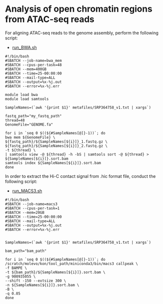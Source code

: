 # Analysis of open chromatin regions from ATAC-seq reads
For aligning ATAC-seq reads to the genome assembly, perform the following script:
- [run_BWA.sh](scripts/run_BWA.sh)
```
#!/bin/bash
#SBATCH --job-name=bwa_mem
#SBATCH --cpus-per-task=48
#SBATCH --mem=400GB
#SBATCH --time=25-00:00:00
#SBATCH --mail-type=ALL
#SBATCH --output=%x-%j.out
#SBATCH --error=%x-%j.err

module load bwa
module load samtools

SampleNames=(`awk '{print $1}' metafiles/SRP364758_v1.txt | xargs`)

fastq_path="my_fastq_path"
thread=48
GenomeFile="GENOME.fa"

for i in `seq 0 $((${#SampleNames[@]}-1))`; do
bwa mem ${GenomeFile} \
${fastq_path}/${SampleNames[${i}]}_1.fastq.gz \
${fastq_path}/${SampleNames[${i}]}_2.fastq.gz \
-t ${thread} \
| samtools view -@ ${thread} -h -bS | samtools sort -@ ${thread} > ${SampleNames[${i}]}.sort.bam
samtools index ${SampleNames[${i}]}.sort.bam
done
```

In order to extract the Hi-C contact signal from .hic format file, conduct the following script:
- [run_MACS3.sh](scripts/run_MACS3.sh)
```
#!/bin/bash
#SBATCH --job-name=macs3
#SBATCH --cpus-per-task=1
#SBATCH --mem=20GB
#SBATCH --time=25-00:00:00
#SBATCH --mail-type=ALL
#SBATCH --output=%x-%j.out
#SBATCH --error=%x-%j.err


SampleNames=(`awk '{print $1}' metafiles/SRP364758_v1.txt | xargs`)

bam_path="bam_path"

for i in `seq 0 $((${#SampleNames[@]}-1))`; do
/scratch/molevo/kon/tool_path/miniconda3/bin/macs3 callpeak \
-f BAMPE \
-t ${bam_path}/${SampleNames[${i}]}.sort.bam \
-g 900935055 \
--shift -150 --extsize 300 \
-n ${SampleNames[${i}]}.sort.bam \
-B \
-q 0.05
done
```
